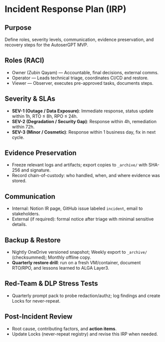 # Incident Response Plan (IRP)

## Purpose
Define roles, severity levels, communication, evidence preservation, and recovery steps for the AutoserGPT MVP.

## Roles (RACI)
- Owner (Zubin Qayam) — Accountable, final decisions, external comms.
- Operator — Leads technical triage, coordinates CI/CD and restore.
- Viewer — Observer, executes pre-approved tasks, documents steps.

## Severity & SLAs
- **SEV-1 (Outage / Data Exposure)**: Immediate response, status update within 1h, RTO ≤ 8h, RPO ≤ 24h.
- **SEV-2 (Degradation / Security Gap)**: Response within 4h, remediation within 72h.
- **SEV-3 (Minor / Cosmetic)**: Response within 1 business day, fix in next cycle.

## Evidence Preservation
- Freeze relevant logs and artifacts; export copies to `_archive/` with SHA-256 and signature.
- Record chain-of-custody: who handled, when, and where evidence was stored.

## Communication
- Internal: Notion IR page, GitHub issue labeled `incident`, email to stakeholders.
- External (if required): formal notice after triage with minimal sensitive details.

## Backup & Restore
- Nightly OneDrive versioned snapshot; Weekly export to `_archive/` (checksummed); Monthly offline copy.
- **Quarterly restore drill**: run on a fresh VM/container, document RTO/RPO, and lessons learned to ALGA Layer3.

## Red-Team & DLP Stress Tests
- Quarterly prompt pack to probe redaction/authz; log findings and create Locks for never-repeat.

## Post-Incident Review
- Root cause, contributing factors, and **action items**.
- Update Locks (never-repeat registry) and revise this IRP when needed.
